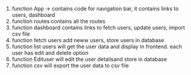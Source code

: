 1) function App -> contains code for navigation bar, it contains links to users, dashboard
2) function routes contains all the routes
3) function dashboard contains links to fetch users, update users, import csv file
4) function fetch users add neww users, store users in database
5) function list users will get the user data and display in frontend. each user has edit and delete option
6) function Edituser will edit the user detailsand store in database
7) function csv will export the user data to csv file
   
